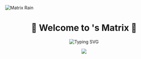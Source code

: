 <!-- Matrix-style GitHub Profile -->
![Matrix Rain](https://i.gifer.com/origin/5e/5eec11f41e3e6e3c47e4c9e4b36732c7_w200.gif)

<h1 align="center">👾 Welcome to <YOUR NAME>'s Matrix 👾</h1>

<p align="center">
  <img src="https://readme-typing-svg.demolab.com?font=Fira+Code&duration=3000&pause=1000&color=00FF00&center=true&vCenter=true&width=435&lines=Hello+World;I+am+a+Software+Developer;Welcome+to+my+digital+space" alt="Typing SVG" />
</p>

<p align="center">
  <img src="https://github-readme-stats.vercel.app/api?username=YOUR_USERNAME&show_icons=true&theme=matrix&hide_border=true" />
</p>
